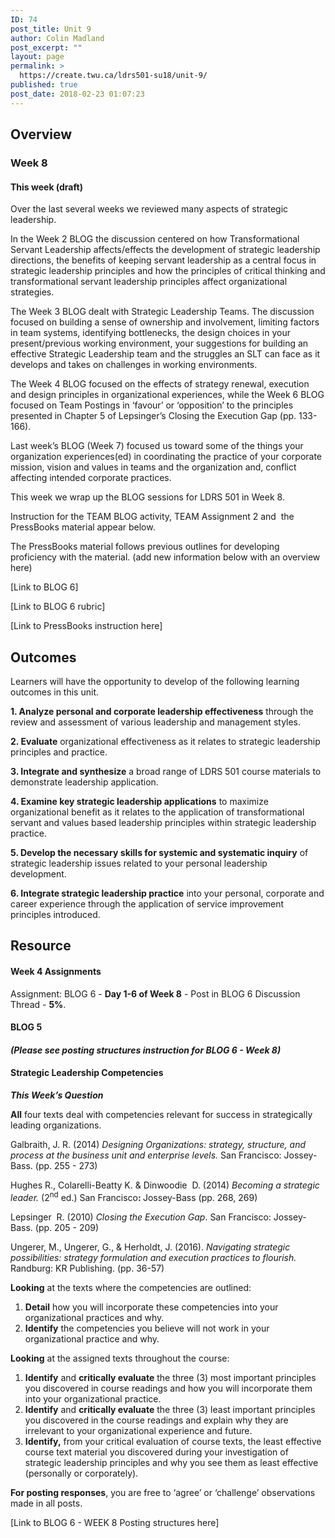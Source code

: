 ```yaml
---
ID: 74
post_title: Unit 9
author: Colin Madland
post_excerpt: ""
layout: page
permalink: >
  https://create.twu.ca/ldrs501-su18/unit-9/
published: true
post_date: 2018-02-23 01:07:23
---
```

<h2>Overview</h2>

<h3>Week 8</h3>

<h4>This week (draft)</h4>

Over the last several weeks we reviewed many aspects of strategic leadership.

In the Week 2 BLOG the discussion centered on how Transformational Servant Leadership affects/effects the development of strategic leadership directions, the benefits of keeping servant leadership as a central focus in strategic leadership principles and how the principles of critical thinking and transformational servant leadership principles affect organizational strategies.

The Week 3 BLOG dealt with Strategic Leadership Teams. The discussion focused on building a sense of ownership and involvement, limiting factors in team systems, identifying bottlenecks, the design choices in your present/previous working environment, your suggestions for building an effective Strategic Leadership team and the struggles an SLT can face as it develops and takes on challenges in working environments.

The Week 4 BLOG focused on the effects of strategy renewal, execution and design principles in organizational experiences, while the Week 6 BLOG focused on Team Postings in ‘favour’ or ‘opposition’ to the principles presented in Chapter 5 of Lepsinger’s Closing the Execution Gap (pp. 133-166).

Last week’s BLOG (Week 7) focused us toward some of the things your organization experiences(ed) in coordinating the practice of your corporate mission, vision and values in teams and the organization and, conflict affecting intended corporate practices.

This week we wrap up the BLOG sessions for LDRS 501 in Week 8.

Instruction for the TEAM BLOG activity, TEAM Assignment 2 and  the PressBooks material appear below.

The PressBooks material follows previous outlines for developing proficiency with the material. (add new information below with an overview here)

[Link to BLOG 6]

[Link to BLOG 6 rubric]

[Link to PressBooks instruction here]

<h2>Outcomes</h2>

Learners will have the opportunity to develop of the following learning outcomes in this unit.

<strong>1. Analyze personal and corporate leadership effectiveness</strong> through the review and assessment of various leadership and management styles.

<strong>2. Evaluate</strong> organizational effectiveness as it relates to strategic leadership principles and practice.

<strong>3. Integrate and synthesize</strong> a broad range of LDRS 501 course materials to demonstrate leadership application.

<strong>4. Examine key strategic leadership applications</strong> to maximize organizational benefit as it relates to the application of transformational servant and values based leadership principles within strategic leadership practice.

<strong>5. Develop the necessary skills for systemic and systematic inquiry</strong> of strategic leadership issues related to your personal leadership development.

<strong>6. Integrate strategic leadership practice</strong> into your personal, corporate and career experience through the application of service improvement principles introduced.

<h2>Resource</h2>

<h4>Week 4 Assignments</h4>

Assignment: BLOG 6 - <strong>Day 1-6 of Week 8</strong> - Post in BLOG 6 Discussion Thread - <strong>5%</strong>.

<h4>BLOG 5</h4>

<h4><em>(Please see posting structures instruction for BLOG 6 - Week 8)</em></h4>

<h4>Strategic Leadership Competencies</h4>

<strong><em>This Week’s Question</em></strong>

<strong>All</strong> four texts deal with competencies relevant for success in strategically leading organizations.

Galbraith, J. R. (2014) <em>Designing Organizations: strategy, structure, and process at the business </em><em>unit and enterprise levels. </em>San Francisco: Jossey-Bass. (pp. 255 - 273)

Hughes R., Colarelli-Beatty K. &amp; Dinwoodie  D. (2014) <em>Becoming a strategic leader. </em>(2<sup>nd</sup> ed.) San Francisco<strong>: </strong>Jossey-Bass (pp. 268, 269)

Lepsinger  R. (2010) <em>Closing the Execution Gap</em>. San Francisco: Jossey-Bass. (pp. 205 - 209)

Ungerer, M., Ungerer, G., &amp; Herholdt, J. (2016). <em>Navigating strategic possibilities: strategy </em><em>formulation and execution practices to flourish.</em> Randburg: KR Publishing. (pp. 36-57)

<strong>Looking</strong> at the texts where the competencies are outlined:

<ol>
    <li><strong>Detail</strong> how you will incorporate these competencies into your organizational practices and why.</li>
    <li><strong>Identify</strong> the competencies you believe will not work in your organizational practice and why.</li>
</ol>

<strong>Looking</strong> at the assigned texts throughout the course:

<ol>
    <li><strong>Identify</strong> and <strong>critically evaluate</strong> the three (3) most important principles you discovered in course readings and how you will incorporate them into your organizational practice.</li>
    <li><strong>Identify</strong> and <strong>critically evaluate</strong> the three (3) least important principles you discovered in the course readings and explain why they are irrelevant to your organizational experience and future.</li>
    <li><strong>Identify,</strong> from your critical evaluation of course texts, the least effective course text material you discovered during your investigation of strategic leadership principles and why you see them as least effective (personally or corporately).</li>
</ol>

<strong>For posting responses</strong>, you are free to ‘agree’ or ‘challenge’ observations made in all posts.

[Link to BLOG 6 - WEEK 8 Posting structures here]

&nbsp;
